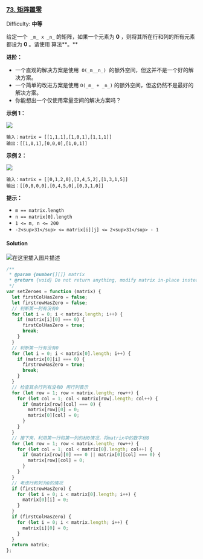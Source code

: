 ### [73\. 矩阵置零](https://leetcode-cn.com/problems/set-matrix-zeroes/)

Difficulty: **中等**

给定一个  `_m_ x _n_` 的矩阵，如果一个元素为 **0** ，则将其所在行和列的所有元素都设为 **0** 。请使用 算法**。**

**进阶：**

- 一个直观的解决方案是使用  `O(_m__n_)`  的额外空间，但这并不是一个好的解决方案。
- 一个简单的改进方案是使用 `O(_m_ + _n_)` 的额外空间，但这仍然不是最好的解决方案。
- 你能想出一个仅使用常量空间的解决方案吗？

**示例 1：**

![](https://assets.leetcode.com/uploads/2020/08/17/mat1.jpg)

```
输入：matrix = [[1,1,1],[1,0,1],[1,1,1]]
输出：[[1,0,1],[0,0,0],[1,0,1]]
```

**示例 2：**

![](https://assets.leetcode.com/uploads/2020/08/17/mat2.jpg)

```
输入：matrix = [[0,1,2,0],[3,4,5,2],[1,3,1,5]]
输出：[[0,0,0,0],[0,4,5,0],[0,3,1,0]]
```

**提示：**

- `m == matrix.length`
- `n == matrix[0].length`
- `1 <= m, n <= 200`
- `-2<sup>31</sup> <= matrix[i][j] <= 2<sup>31</sup> - 1`

#### Solution

![在这里插入图片描述](https://img-blog.csdnimg.cn/20210429140834325.png)

```javascript
/**
 * @param {number[][]} matrix
 * @return {void} Do not return anything, modify matrix in-place instead.
 */
var setZeroes = function (matrix) {
  let firstColHasZero = false;
  let firstrowHasZero = false;
  // 判断第一列有没有0
  for (let i = 0; i < matrix.length; i++) {
    if (matrix[i][0] === 0) {
      firstColHasZero = true;
      break;
    }
  }
  // 判断第一行有没有0
  for (let i = 0; i < matrix[0].length; i++) {
    if (matrix[0][i] === 0) {
      firstrowHasZero = true;
      break;
    }
  }
  // 检查其余行列有没有0 用行列表示
  for (let row = 1; row < matrix.length; row++) {
    for (let col = 1; col < matrix[row].length; col++) {
      if (matrix[row][col] === 0) {
        matrix[row][0] = 0;
        matrix[0][col] = 0;
      }
    }
  }
  // 接下来，利用第一行和第一列的标0情况，将matrix中的数字标0
  for (let row = 1; row < matrix.length; row++) {
    for (let col = 1; col < matrix[0].length; col++) {
      if (matrix[row][0] === 0 || matrix[0][col] === 0) {
        matrix[row][col] = 0;
      }
    }
  }
  // 考虑行和列为0的情况
  if (firstrowHasZero) {
    for (let i = 0; i < matrix[0].length; i++) {
      matrix[0][i] = 0;
    }
  }
  if (firstColHasZero) {
    for (let i = 0; i < matrix.length; i++) {
      matrix[i][0] = 0;
    }
  }
  return matrix;
};
```
